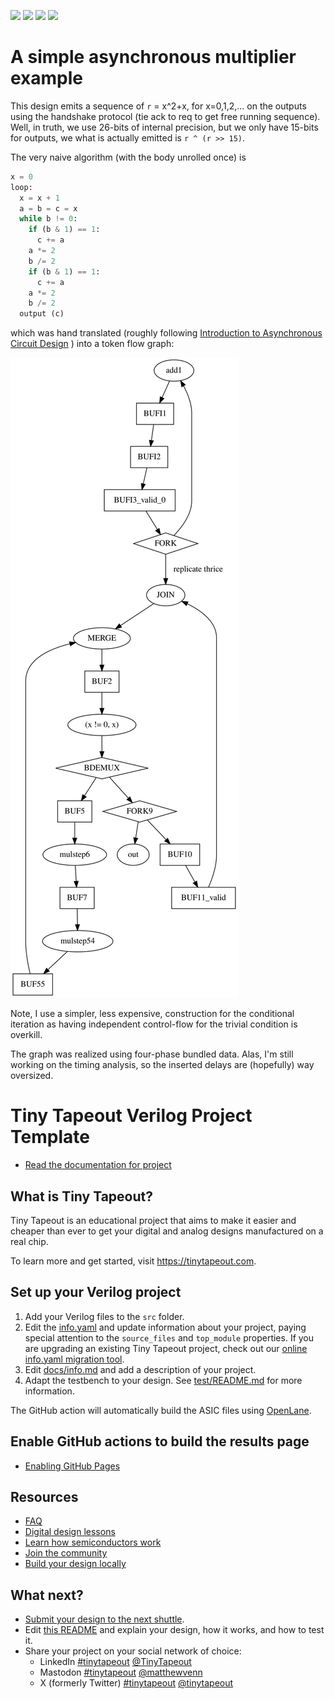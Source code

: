![](../../workflows/gds/badge.svg) ![](../../workflows/docs/badge.svg) ![](../../workflows/test/badge.svg) ![](../../workflows/fpga/badge.svg)

# A simple asynchronous multiplier example

This design emits a sequence of `r` = x^2+x, for x=0,1,2,... on the
outputs using the handshake protocol (tie ack to req to get free
running sequence).  Well, in truth, we use 26-bits of internal
precision, but we only have 15-bits for outputs, we what is actually
emitted is `r ^ (r >> 15)`.

The very naive algorithm (with the body unrolled once) is

``` python
x = 0
loop:
  x = x + 1
  a = b = c = x
  while b != 0:
    if (b & 1) == 1:
      c += a
    a *= 2
    b /= 2
    if (b & 1) == 1:
      c += a
    a *= 2
    b /= 2
  output (c)
```

which was hand translated (roughly following [Introduction to
Asynchronous Circuit
Design](https://orbit.dtu.dk/files/215895041/JSPA_async_book_2020_PDF.pdf)
) into a token flow graph:

![token-flow graph](docs/graph.svg)

Note, I use a simpler, less expensive, construction for the
conditional iteration as having independent control-flow for the
trivial condition is overkill.

The graph was realized using four-phase bundled data.  Alas, I'm still
working on the timing analysis, so the inserted delays are (hopefully)
way oversized.

# Tiny Tapeout Verilog Project Template

- [Read the documentation for project](docs/info.md)

## What is Tiny Tapeout?

Tiny Tapeout is an educational project that aims to make it easier and cheaper than ever to get your digital and analog designs manufactured on a real chip.

To learn more and get started, visit https://tinytapeout.com.

## Set up your Verilog project

1. Add your Verilog files to the `src` folder.
2. Edit the [info.yaml](info.yaml) and update information about your project, paying special attention to the `source_files` and `top_module` properties. If you are upgrading an existing Tiny Tapeout project, check out our [online info.yaml migration tool](https://tinytapeout.github.io/tt-yaml-upgrade-tool/).
3. Edit [docs/info.md](docs/info.md) and add a description of your project.
4. Adapt the testbench to your design. See [test/README.md](test/README.md) for more information.

The GitHub action will automatically build the ASIC files using [OpenLane](https://www.zerotoasiccourse.com/terminology/openlane/).

## Enable GitHub actions to build the results page

- [Enabling GitHub Pages](https://tinytapeout.com/faq/#my-github-action-is-failing-on-the-pages-part)

## Resources

- [FAQ](https://tinytapeout.com/faq/)
- [Digital design lessons](https://tinytapeout.com/digital_design/)
- [Learn how semiconductors work](https://tinytapeout.com/siliwiz/)
- [Join the community](https://tinytapeout.com/discord)
- [Build your design locally](https://www.tinytapeout.com/guides/local-hardening/)

## What next?

- [Submit your design to the next shuttle](https://app.tinytapeout.com/).
- Edit [this README](README.md) and explain your design, how it works, and how to test it.
- Share your project on your social network of choice:
  - LinkedIn [#tinytapeout](https://www.linkedin.com/search/results/content/?keywords=%23tinytapeout) [@TinyTapeout](https://www.linkedin.com/company/100708654/)
  - Mastodon [#tinytapeout](https://chaos.social/tags/tinytapeout) [@matthewvenn](https://chaos.social/@matthewvenn)
  - X (formerly Twitter) [#tinytapeout](https://twitter.com/hashtag/tinytapeout) [@tinytapeout](https://twitter.com/tinytapeout)
